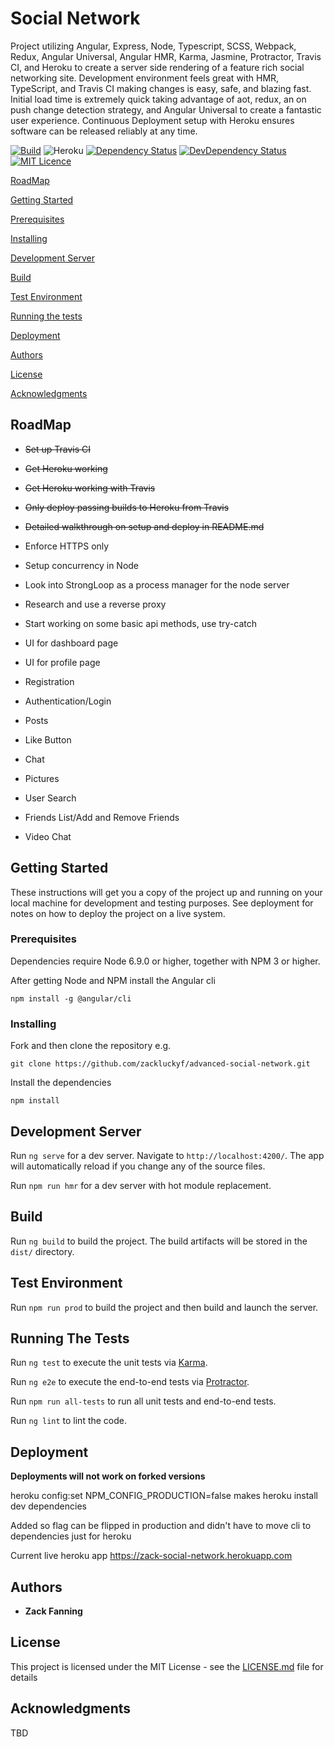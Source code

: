 # Social Network


Project utilizing Angular, Express, Node, Typescript, SCSS, Webpack, Redux, Angular Universal, Angular HMR, Karma, Jasmine, Protractor, Travis CI, and Heroku to create a server side rendering of a feature rich social networking site. Development environment feels great with HMR, TypeScript, and Travis CI making changes is easy, safe, and blazing fast. Initial load time is extremely quick taking advantage of aot, redux, an on push change detection strategy, and Angular Universal to create a fantastic user experience. Continuous Deployment setup with Heroku ensures software can be released reliably at any time.


[![Build](https://travis-ci.org/zackluckyf/advanced-social-network.svg?branch=master)](https://travis-ci.org/zackluckyf/advanced-social-network)
![Heroku](https://heroku-badge.herokuapp.com/?app=zack-social-network)
[![Dependency Status](https://david-dm.org/zackluckyf/advanced-social-network.svg)](https://david-dm.org/zackluckyf/badges)
[![DevDependency Status](https://david-dm.org/zackluckyf/advanced-social-network/dev-status.svg)](https://david-dm.org/zackluckyf/badges#info=devDependencies)
[![MIT Licence](https://badges.frapsoft.com/os/mit/mit.png?v=103)](https://opensource.org/licenses/mit-license.php) 

[RoadMap](#roadmap)

[Getting Started](#getting-started)

[Prerequisites](#prerequisites)

[Installing](#installing)

[Development Server](#development-server)

[Build](#build)

[Test Environment](#test-environment)

[Running the tests](#running-the-tests)

[Deployment](#deployment)

[Authors](#authors)

[License](#license)

[Acknowledgments](#acknowledgments)

## RoadMap

* <strike>Set up Travis CI</strike>

* <strike>Get Heroku working</strike>

* <strike>Get Heroku working with Travis</strike>

* <strike>Only deploy passing builds to Heroku from Travis</strike>

* <strike>Detailed walkthrough on setup and deploy in README.md</strike>

* Enforce HTTPS only

* Setup concurrency in Node

* Look into StrongLoop as a process manager for the node server

* Research and use a reverse proxy

* Start working on some basic api methods, use try-catch

* UI for dashboard page

* UI for profile page

* Registration

* Authentication/Login

* Posts

* Like Button

* Chat

* Pictures

* User Search

* Friends List/Add and Remove Friends

* Video Chat

## Getting Started

These instructions will get you a copy of the project up and running on your local machine for development and testing purposes. See deployment for notes on how to deploy the project on a live system.

### Prerequisites

Dependencies require Node 6.9.0 or higher, together with NPM 3 or higher.

After getting Node and NPM install the Angular cli

`npm install -g @angular/cli`

### Installing

Fork and then clone the repository e.g.

`git clone https://github.com/zackluckyf/advanced-social-network.git`

Install the dependencies

`npm install`

## Development Server

Run `ng serve` for a dev server. Navigate to `http://localhost:4200/`. The app will automatically reload if you change any of the source files.

Run `npm run hmr` for a dev server with hot module replacement.

## Build

Run `ng build` to build the project. The build artifacts will be stored in the `dist/` directory.

## Test Environment

Run `npm run prod` to build the project and then build and launch the server. 

## Running The Tests

Run `ng test` to execute the unit tests via [Karma](https://karma-runner.github.io).

Run `ng e2e` to execute the end-to-end tests via [Protractor](http://www.protractortest.org/).

Run `npm run all-tests` to run all unit tests and end-to-end tests.

Run `ng lint` to lint the code.

## Deployment

**Deployments will not work on forked versions** 

heroku config:set NPM_CONFIG_PRODUCTION=false makes heroku install dev dependencies

Added so flag can be flipped in production and didn't have to move cli to dependencies just for heroku

Current live heroku app https://zack-social-network.herokuapp.com

## Authors

* **Zack Fanning** 

## License

This project is licensed under the MIT License - see the [LICENSE.md](LICENSE.md) file for details

## Acknowledgments

TBD
